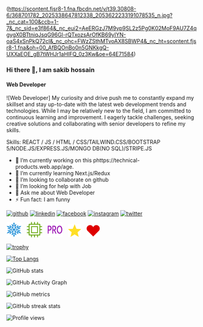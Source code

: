 
(https://scontent.fjsr8-1.fna.fbcdn.net/v/t39.30808-6/368701782_2025338647812338_2053622233191078535_n.jpg?_nc_cat=100&ccb=1-7&_nc_sid=e3f864&_nc_eui2=AeERGzJ7M9vp9SL2z5Pg0K02MoF9AU7Z4qgygX0BTtniqJsqG96Gl-rQTxozsArOfKB69yIYN-oaS4xSnPkQ72cl&_nc_ohc=FWzZSthMTvoAX8SBWP4&_nc_ht=scontent.fjsr8-1.fna&oh=00_AfBQOnBo0n5GNKkgQ-UXXaEOE_gB7tWHJr1aHIFQ_0z3Kw&oe=64E71584)
### Hi there 👋, I am sakib hossain
#### Web Developer
![Web Developer]
My curiosity and drive push me to constantly expand my skillset and stay up-to-date with the latest web development trends and technologies. While I may be relatively new to the field, I am committed to continuous learning and improvement. I eagerly tackle challenges, seeking creative solutions and collaborating with senior developers to refine my skills.

Skills: REACT / JS / HTML / CSS/TAILWIND.CSS/BOOTSTRAP 5/NODE.JS/EXPRESS.JS/MONGO DB(NO SQL)/STRIPE.JS

- 🔭 I’m currently working on this phttps://technical-products.web.app/age. 
- 🌱 I’m currently learning Next.js/Redux 
- 👯 I’m looking to collaborate on github 
- 🤔 I’m looking for help with Job 
- 💬 Ask me about Web Developer 
- ⚡ Fun fact: I am funny 


[<img src='https://cdn.jsdelivr.net/npm/simple-icons@3.0.1/icons/github.svg' alt='github' height='40'>](https://github.com/https://github.com/sakibhossan)  [<img src='https://cdn.jsdelivr.net/npm/simple-icons@3.0.1/icons/linkedin.svg' alt='linkedin' height='40'>](https://www.linkedin.com/in/https://www.linkedin.com/in/sakib-hossain-808631234//)  [<img src='https://cdn.jsdelivr.net/npm/simple-icons@3.0.1/icons/facebook.svg' alt='facebook' height='40'>](https://www.facebook.com/https://www.facebook.com/shakib.hossain.9083)  [<img src='https://cdn.jsdelivr.net/npm/simple-icons@3.0.1/icons/instagram.svg' alt='instagram' height='40'>](https://www.instagram.com/https://www.instagram.com/shakib.hossain.9083//)  [<img src='https://cdn.jsdelivr.net/npm/simple-icons@3.0.1/icons/twitter.svg' alt='twitter' height='40'>](https://twitter.com/https://twitter.com/sakib_hossan123)  

<a href='https://archiveprogram.github.com/'><img src='https://raw.githubusercontent.com/acervenky/animated-github-badges/master/assets/acbadge.gif' width='40' height='40'></a> <a href='https://docs.github.com/en/developers'><img src='https://raw.githubusercontent.com/acervenky/animated-github-badges/master/assets/devbadge.gif' width='40' height='40'></a> <a href='https://github.com/pricing'><img src='https://raw.githubusercontent.com/acervenky/animated-github-badges/master/assets/pro.gif' width='40' height='40'></a> <a href='https://stars.github.com/'><img src='https://raw.githubusercontent.com/acervenky/animated-github-badges/master/assets/starbadge.gif' width='35' height='35'></a> <a href='https://docs.github.com/en/github/supporting-the-open-source-community-with-github-sponsors'><img src='https://raw.githubusercontent.com/acervenky/animated-github-badges/master/assets/sponsorbadge.gif' width='35' height='35'></a> 

[![trophy](https://github-profile-trophy.vercel.app/?username=https://github.com/sakibhossan)](https://github.com/ryo-ma/github-profile-trophy)

[![Top Langs](https://github-readme-stats.vercel.app/api/top-langs/?username=https://github.com/sakibhossan)](https://github.com/anuraghazra/github-readme-stats)

![GitHub stats](https://github-readme-stats.vercel.app/api?username=https://github.com/sakibhossan&show_icons=true&count_private=true)  

![GitHub Activity Graph](https://activity-graph.herokuapp.com/graph?username=https://github.com/sakibhossan)  

![GitHub metrics](https://metrics.lecoq.io/https://github.com/sakibhossan)  

![GitHub streak stats](https://streak-stats.demolab.com/?user=https://github.com/sakibhossan)  

![Profile views](https://gpvc.arturio.dev/https://github.com/sakibhossan)  
